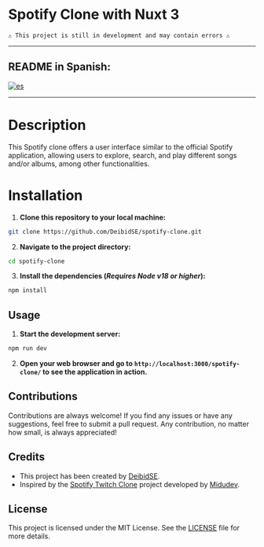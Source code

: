 # Spotify Clone with Nuxt 3

    ⚠️ This project is still in development and may contain errors ⚠️

---

## README in Spanish:

[![es](https://img.shields.io/badge/lang-es-yellow.svg)](https://github.com/DeibidSE/spotify-clone/blob/master/README.es.md)

---

# Description

This Spotify clone offers a user interface similar to the official Spotify application, allowing users to explore, search, and play different songs and/or albums, among other functionalities.

# Installation

1. **Clone this repository to your local machine:**

```bash
git clone https://github.com/DeibidSE/spotify-clone.git
```

2. **Navigate to the project directory:**

```bash
cd spotify-clone
```

3. **Install the dependencies (_Requires Node v18 or higher_):**

```bash
npm install
```

## Usage

1. **Start the development server:**

```bash
npm run dev
```

2. **Open your web browser and go to `http://localhost:3000/spotify-clone/` to see the application in action.**

## Contributions

Contributions are always welcome! If you find any issues or have any suggestions, feel free to submit a pull request. Any contribution, no matter how small, is always appreciated!

## Credits

- This project has been created by [DeibidSE](https://github.com/DeibidSE).
- Inspired by the [Spotify Twitch Clone](https://github.com/midudev/spotify-twitch-clone) project developed by [Midudev](https://github.com/midudev).

## License

This project is licensed under the MIT License. See the [LICENSE](LICENSE) file for more details.
